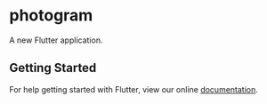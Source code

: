 # photogram

A new Flutter application.

## Getting Started

For help getting started with Flutter, view our online
[documentation](https://flutter.io/).
